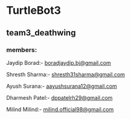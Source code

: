 # TurtleBot3
## team3_deathwing
### **members:**

Jaydip Borad:- <boradjaydip.bj@gmail.com>

Shresth Sharma:- <shresth31sharma@gmail.com>

Ayush Surana:- <aayushsurana12@gmail.com>

Dharmesh Patel:- <dppatelrh29@gmail.com>

Milind Milind:- <milind.official98@gmail.com>


